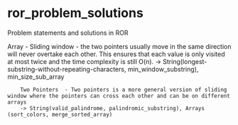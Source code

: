 # ror_problem_solutions
Problem statements and solutions in ROR

Array - Sliding window - the two pointers usually move in the same direction will never overtake each other. This ensures that each 		value is only visited at most twice and the time complexity is still O(n).
		-> String(longest-substring-without-repeating-characters, min_window_substring), min_size_sub_array

		
		Two Pointers  - Two pointers is a more general version of sliding window where the pointers can cross each other and can be on different arrays
		-> String(valid_palindrome, palindromic_substring), Arrays (sort_colors, merge_sorted_array)


